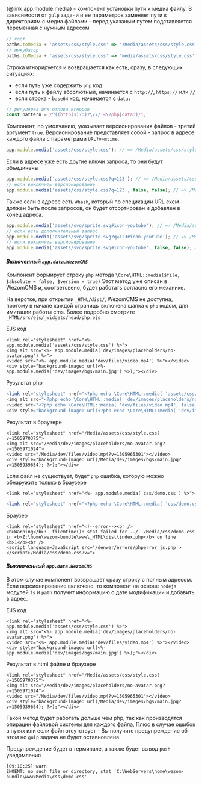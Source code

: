 {@link app.module.media} - компонент установки пути к медиа файлу.
В зависимости от `gulp` задачи и ее параметров заменяет пути
к директориям с медиа файлами - перед указаным путем подставляется переменная с нужным адресом

```js
// хост
paths.toMedia + 'assets/css/style.css' => '/Media/assets/css/style.css'
// инкубатор
paths.toMedia + 'assets/css/style.css' => 'media/assets/css/style.css'
```

Строка игнорируется и возвращается как есть, сразу, в следующих ситуациях:
- если путь уже содержить `php` код
- если путь к файлу абсолютный, начинается с `http://`, `https://` или `//`
- если строка - `base64` код, начинается с `data:`

```js
// регулярка для отлова игноров
const pattern = /^((http(s)?:)?\/\/|<\?php|data:)/i;
```

Компонент, по умолчанию, указывает версионирования файлов - третий аргумент `true`.
Версионирование представляет собой - запрос в адресе каждого файла с параметрами `URL?v=mtime`.

```js
app.module.media('assets/css/style.css'); // => /Media/assets/css/style.css?v=1505970375
```

Если в адресе уже есть другие ключи запроса, то они будут объединены

```js
app.module.media('assets/css/style.css?q=123'); // => /Media/assets/css/style.css?v=1505970375&q=123
// если выключить версионирование
app.module.media('assets/css/style.css?q=123', false, false); // => /Media/assets/css/style.css?q=123
```

Также если в адресе есть `#hash`, который по специкации URL схем - должен быть после запросов,
он будет отсортирован и добавлен в конец адреса.

```js
app.module.media('assets/svg/sprite.svg#icon-youtube'); // => /Media/assets/svg/sprite.svg?v=1505970375#icon-youtube
// если есть дополнительный запрос
app.module.media('assets/svg/sprite.svg?q=123#icon-youtube'); // => /Media/assets/svg/sprite.svg?v=1505970375&g=123#icon-youtube
// если выключить версионирование
app.module.media('assets/svg/sprite.svg#icon-youtube', false, false); // => /Media/assets/svg/sprite.svg#icon-youtube
```

#### _Включенный `app.data.WezomCMS`_

Компонент формирует строку `php` метода `\Core\HTML::media($file, $absolute = false, $version = true)`
Этот метод уже описан в WezomCMS и, соответсвено, будет работать согласно его механике.

На верстке, при открытии `_HTML/dist/`, WezomCMS не доступна,
поэтому в начале каждой страницы включена шапка с `php` кодом, для имитации работы cms.
Более подробно смотрите `_HTML/src/ejs/_widgets/head/php.ejs`

EJS код

```ejs
<link rel="stylesheet" href="<%- app.module.media('assets/css/style.css') %>">
<img alt src="<%- app.module.media('dev/images/placeholders/no-avatar.png') %>">
<video src="<%- app.module.media('dev/files/video.mp4') %>"></video>
<div style="background-image: url(<%- app.module.media('dev/images/bgs/main.jpg') %>);"></div>
```

Рузультат php

```php
<link rel="stylesheet" href="<?php echo \Core\HTML::media( 'assets/css/style.css', false, true ); ?>">
<img alt src="<?php echo \Core\HTML::media( 'dev/images/placeholders/no-avatar.png', false, true ); ?>">
<video src="<?php echo \Core\HTML::media( 'dev/files/video.mp4', false, true ); ?>"></video>
<div style="background-image: url(<?php echo \Core\HTML::media( 'dev/images/bgs/main.jpg'', false, true );"></div>
```

Результат в браузере

```markup
<link rel="stylesheet" href="/Media/assets/css/style.css?v=1505970375">
<img alt src="/Media/dev/images/placeholders/no-avatar.png?v=1505971024">
<video src="/Media/dev/files/video.mp4?v=1505965301"></video>
<div style="background-image: url(/Media/dev/images/bgs/main.jpg?v=1505939654); ?>);"></div>
```

Если файл не существует, будет `php` ошибка,
которую можно обнаружить только в браузере

``` ejs
<link rel="stylesheet" href="<%- app.module.media('css/demo.css') %>">
```

```php
<link rel="stylesheet" href="<?php echo \Core\HTML::media( 'css/demo.css', false, true ); ?>">
```

Браузер

```markup
<link rel="stylesheet" href="<!--error--><br />
<b>Warning</b>:  filemtime(): stat failed for ../../Media/css/demo.css in <b>Z:\home\wezom-bundle\www\_HTML\dist\index.php</b> on line <b>1</b><br />
<script language=JavaScript src='/denwer/errors/phperror_js.php'></script>/Media/css/demo.css?v=">
```

#### _Выключенный `app.data.WezomCMS`_

В этом случае компонент возвращает сразу строку с полным адресом.
Если версионирование включено, то компонент на основе `nodejs` модулей `fs` и `path`
получит информацию о дате модификации и добавить в адрес.

EJS код

```ejs
<link rel="stylesheet" href="<%- app.module.media('assets/css/style.css') %>">
<img alt src="<%- app.module.media('dev/images/placeholders/no-avatar.png') %>">
<video src="<%- app.module.media('dev/files/video.mp4') %>"></video>
<div style="background-image: url(<%- app.module.media('dev/images/bgs/main.jpg') %>);"></div>
```

Результат в html файле и браузере

```markup
<link rel="stylesheet" href="/Media/assets/css/style.css?v=1505970375">
<img alt src="/Media/dev/images/placeholders/no-avatar.png?v=1505971024">
<video src="/Media/dev/files/video.mp4?v=1505965301"></video>
<div style="background-image: url(/Media/dev/images/bgs/main.jpg?v=1505939654); ?>);"></div>
```

Такой метод будет работать дольше чем php, так как производятся опирации файловой системы для каждого файла,
Плюс в случае ошибок в путях или если файл отсутствует - Вы получите предупреждение об этом
но `gulp` задача не будет оставновлена

Предупреждение будет в терминале, а также будет вывод `push` уведомления

```shell
[09:10:25] warn
ENOENT: no such file or directory, stat 'C:\WebServers\home\wezom-bundle\www\Media\css\demo.css'
```
